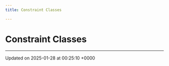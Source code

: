 ```yaml
---
title: Constraint Classes

---
```


# Constraint Classes








-------------------------------

Updated on 2025-01-28 at 00:25:10 +0000